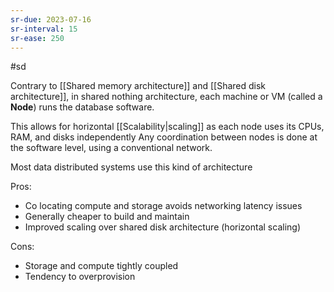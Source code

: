 ```yaml
---
sr-due: 2023-07-16
sr-interval: 15
sr-ease: 250
---
```


#sd

Contrary to [[Shared memory architecture]] and [[Shared disk architecture]], in shared nothing architecture, each machine or VM (called a **Node**) runs the database software.

This allows for horizontal [[Scalability|scaling]] as each node uses its CPUs, RAM, and disks independently Any coordination between nodes is done at the software level, using a conventional network.

Most data distributed systems use this kind of architecture

Pros:

- Co locating compute and storage avoids networking latency issues
- Generally cheaper to build and maintain
- Improved scaling over shared disk architecture (horizontal scaling)

Cons:

- Storage and compute tightly coupled
- Tendency to overprovision
